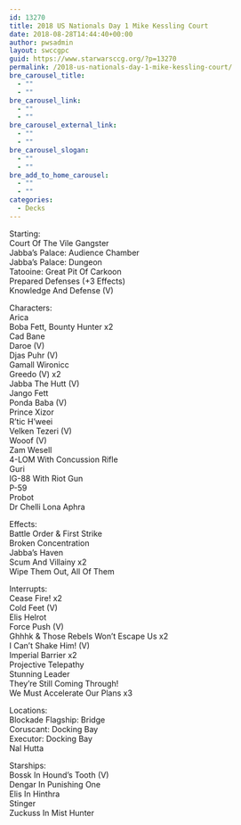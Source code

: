 ```yaml
---
id: 13270
title: 2018 US Nationals Day 1 Mike Kessling Court
date: 2018-08-28T14:44:40+00:00
author: pwsadmin
layout: swccgpc
guid: https://www.starwarsccg.org/?p=13270
permalink: /2018-us-nationals-day-1-mike-kessling-court/
bre_carousel_title:
  - ""
  - ""
bre_carousel_link:
  - ""
  - ""
bre_carousel_external_link:
  - ""
  - ""
bre_carousel_slogan:
  - ""
  - ""
bre_add_to_home_carousel:
  - ""
  - ""
categories:
  - Decks
---
```

Starting:  
Court Of The Vile Gangster  
Jabba&#8217;s Palace: Audience Chamber  
Jabba&#8217;s Palace: Dungeon  
Tatooine: Great Pit Of Carkoon  
Prepared Defenses (+3 Effects)  
Knowledge And Defense (V)

Characters:  
Arica  
Boba Fett, Bounty Hunter x2  
Cad Bane  
Daroe (V)  
Djas Puhr (V)  
Gamall Wironicc  
Greedo (V) x2  
Jabba The Hutt (V)  
Jango Fett  
Ponda Baba (V)  
Prince Xizor  
R&#8217;tic H&#8217;weei  
Velken Tezeri (V)  
Wooof (V)  
Zam Wesell  
4-LOM With Concussion Rifle  
Guri  
IG-88 With Riot Gun  
P-59  
Probot  
Dr Chelli Lona Aphra

Effects:  
Battle Order & First Strike  
Broken Concentration  
Jabba&#8217;s Haven  
Scum And Villainy x2  
Wipe Them Out, All Of Them

Interrupts:  
Cease Fire! x2  
Cold Feet (V)  
Elis Helrot  
Force Push (V)  
Ghhhk & Those Rebels Won&#8217;t Escape Us x2  
I Can&#8217;t Shake Him! (V)  
Imperial Barrier x2  
Projective Telepathy  
Stunning Leader  
They&#8217;re Still Coming Through!  
We Must Accelerate Our Plans x3

Locations:  
Blockade Flagship: Bridge  
Coruscant: Docking Bay  
Executor: Docking Bay  
Nal Hutta

Starships:  
Bossk In Hound&#8217;s Tooth (V)  
Dengar In Punishing One  
Elis In Hinthra  
Stinger  
Zuckuss In Mist Hunter